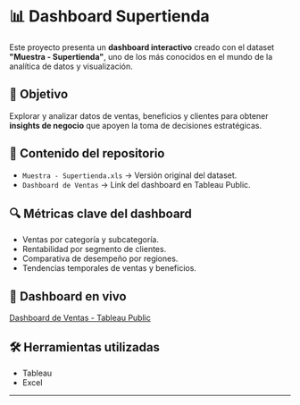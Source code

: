# 📊 Dashboard Supertienda

Este proyecto presenta un **dashboard interactivo** creado con el dataset **"Muestra - Supertienda"**, uno de los más conocidos en el mundo de la analítica de datos y visualización.  

## 🚀 Objetivo
Explorar y analizar datos de ventas, beneficios y clientes para obtener **insights de negocio** que apoyen la toma de decisiones estratégicas.  

## 📂 Contenido del repositorio
- `Muestra - Supertienda.xls` → Versión original del dataset.  
- `Dashboard de Ventas` → Link del dashboard en Tableau Public.   

## 🔍 Métricas clave del dashboard
- Ventas por categoría y subcategoría.  
- Rentabilidad por segmento de clientes.  
- Comparativa de desempeño por regiones.  
- Tendencias temporales de ventas y beneficios.  

## 📸 Dashboard en vivo
[Dashboard de Ventas - Tableau Public](https://public.tableau.com/views/Ventas_prueba_17556500932530/DashboarddeVentas?:language=en-US&publish=yes&:sid=&:redirect=auth&:display_count=n&:origin=viz_share_link)  

## 🛠️ Herramientas utilizadas
- Tableau    
- Excel  

---
